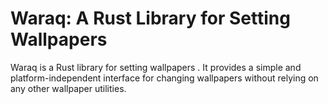 # Waraq: A Rust Library for Setting Wallpapers

Waraq is a Rust library for setting wallpapers . It provides a simple and platform-independent interface for changing wallpapers without relying on any other wallpaper utilities.
